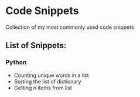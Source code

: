 # Code Snippets

Collection of my most commonly used code snippets

## List of Snippets:

### Python

- Counting unique words in a list
- Sorting the list of dictionary
- Getting n items from list